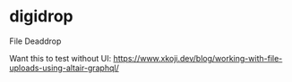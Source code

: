 # digidrop

File Deaddrop

Want this to test without UI: https://www.xkoji.dev/blog/working-with-file-uploads-using-altair-graphql/
